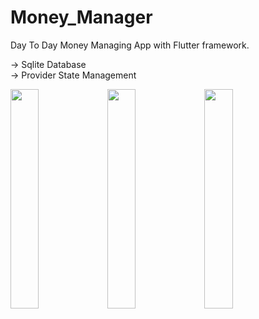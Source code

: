 # Money_Manager

Day To Day Money Managing App with Flutter framework.  

-> Sqlite Database  
-> Provider State Management  

<img src="https://github.com/AzharKV/Money_Manager/blob/master/screenshot/20210702_154652.gif?raw=true" width="30%">   <img src="https://github.com/AzharKV/Money_Manager/blob/master/screenshot/20210702_155007.gif?raw=true" width="30%">      <img src="https://github.com/AzharKV/Money_Manager/blob/master/screenshot/20210702_155204.gif?raw=true" width="30%">